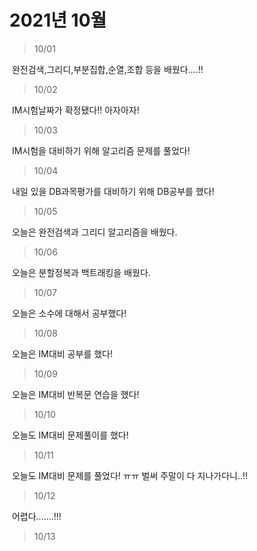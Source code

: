 # 2021년 10월



> 10/01

​	완전검색,그리디,부분집합,순열,조합 등을 배웠다....!!

> 10/02

​	IM시험날짜가 확정됐다!! 아자아자!

> 10/03

​	IM시험을 대비하기 위해 알고리즘 문제를 풀었다!

>10/04

​	내일 있을 DB과목평가를 대비하기 위해 DB공부를 했다!

> 10/05

​	 오늘은 완전검색과 그리디 알고리즘을 배웠다.

> 10/06

​	오늘은 분할정복과 백트래킹을 배웠다. 

> 10/07

​	오늘은 소수에 대해서 공부했다!

> 10/08

​	오늘은 IM대비 공부를 했다!

> 10/09

​	오늘은 IM대비 반복문 연습을 했다!

> 10/10

​	오늘도 IM대비 문제풀이를 했다!

> 10/11

​	오늘도 IM대비 문제를 풀었다! ㅠㅠ 벌써 주말이 다 지나가다니..!!

> 10/12

​	어렵다.......!!!

> 10/13

​	
